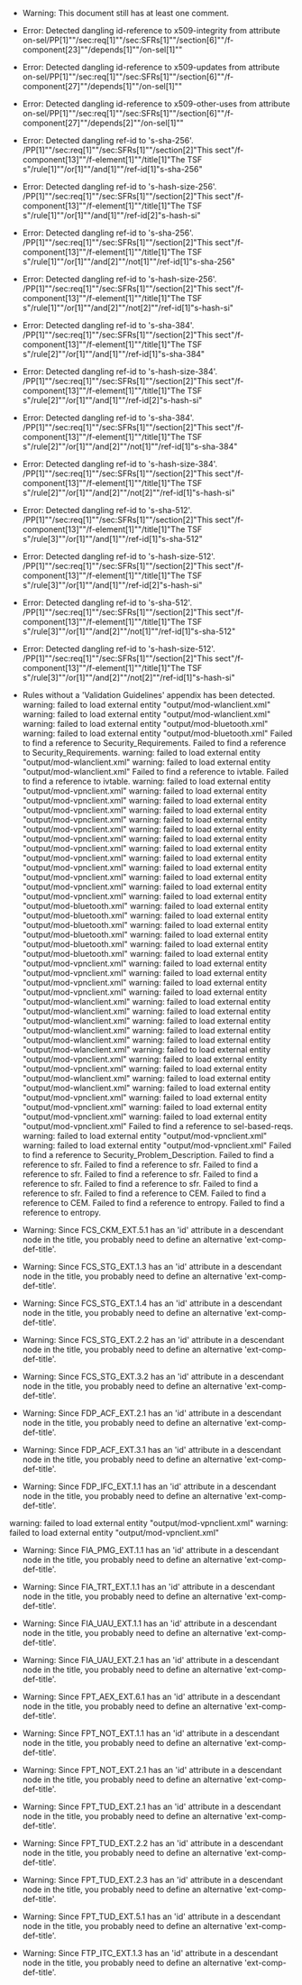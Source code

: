 * Warning: This document still has at least one comment.
* Error: Detected dangling id-reference to x509-integrity from attribute
        on-sel/PP[1]""/sec:req[1]""/sec:SFRs[1]""/section[6]""/f-component[23]""/depends[1]""/on-sel[1]""
* Error: Detected dangling id-reference to x509-updates from attribute
        on-sel/PP[1]""/sec:req[1]""/sec:SFRs[1]""/section[6]""/f-component[27]""/depends[1]""/on-sel[1]""
* Error: Detected dangling id-reference to x509-other-uses from attribute
        on-sel/PP[1]""/sec:req[1]""/sec:SFRs[1]""/section[6]""/f-component[27]""/depends[2]""/on-sel[1]""
* Error: Detected dangling ref-id to 's-sha-256'.
	  /PP[1]""/sec:req[1]""/sec:SFRs[1]""/section[2]"This sect"/f-component[13]""/f-element[1]""/title[1]"The TSF s"/rule[1]""/or[1]""/and[1]""/ref-id[1]"s-sha-256"
* Error: Detected dangling ref-id to 's-hash-size-256'.
	  /PP[1]""/sec:req[1]""/sec:SFRs[1]""/section[2]"This sect"/f-component[13]""/f-element[1]""/title[1]"The TSF s"/rule[1]""/or[1]""/and[1]""/ref-id[2]"s-hash-si"
* Error: Detected dangling ref-id to 's-sha-256'.
	  /PP[1]""/sec:req[1]""/sec:SFRs[1]""/section[2]"This sect"/f-component[13]""/f-element[1]""/title[1]"The TSF s"/rule[1]""/or[1]""/and[2]""/not[1]""/ref-id[1]"s-sha-256"
* Error: Detected dangling ref-id to 's-hash-size-256'.
	  /PP[1]""/sec:req[1]""/sec:SFRs[1]""/section[2]"This sect"/f-component[13]""/f-element[1]""/title[1]"The TSF s"/rule[1]""/or[1]""/and[2]""/not[2]""/ref-id[1]"s-hash-si"
* Error: Detected dangling ref-id to 's-sha-384'.
	  /PP[1]""/sec:req[1]""/sec:SFRs[1]""/section[2]"This sect"/f-component[13]""/f-element[1]""/title[1]"The TSF s"/rule[2]""/or[1]""/and[1]""/ref-id[1]"s-sha-384"
* Error: Detected dangling ref-id to 's-hash-size-384'.
	  /PP[1]""/sec:req[1]""/sec:SFRs[1]""/section[2]"This sect"/f-component[13]""/f-element[1]""/title[1]"The TSF s"/rule[2]""/or[1]""/and[1]""/ref-id[2]"s-hash-si"
* Error: Detected dangling ref-id to 's-sha-384'.
	  /PP[1]""/sec:req[1]""/sec:SFRs[1]""/section[2]"This sect"/f-component[13]""/f-element[1]""/title[1]"The TSF s"/rule[2]""/or[1]""/and[2]""/not[1]""/ref-id[1]"s-sha-384"
* Error: Detected dangling ref-id to 's-hash-size-384'.
	  /PP[1]""/sec:req[1]""/sec:SFRs[1]""/section[2]"This sect"/f-component[13]""/f-element[1]""/title[1]"The TSF s"/rule[2]""/or[1]""/and[2]""/not[2]""/ref-id[1]"s-hash-si"
* Error: Detected dangling ref-id to 's-sha-512'.
	  /PP[1]""/sec:req[1]""/sec:SFRs[1]""/section[2]"This sect"/f-component[13]""/f-element[1]""/title[1]"The TSF s"/rule[3]""/or[1]""/and[1]""/ref-id[1]"s-sha-512"
* Error: Detected dangling ref-id to 's-hash-size-512'.
	  /PP[1]""/sec:req[1]""/sec:SFRs[1]""/section[2]"This sect"/f-component[13]""/f-element[1]""/title[1]"The TSF s"/rule[3]""/or[1]""/and[1]""/ref-id[2]"s-hash-si"
* Error: Detected dangling ref-id to 's-sha-512'.
	  /PP[1]""/sec:req[1]""/sec:SFRs[1]""/section[2]"This sect"/f-component[13]""/f-element[1]""/title[1]"The TSF s"/rule[3]""/or[1]""/and[2]""/not[1]""/ref-id[1]"s-sha-512"
* Error: Detected dangling ref-id to 's-hash-size-512'.
	  /PP[1]""/sec:req[1]""/sec:SFRs[1]""/section[2]"This sect"/f-component[13]""/f-element[1]""/title[1]"The TSF s"/rule[3]""/or[1]""/and[2]""/not[2]""/ref-id[1]"s-hash-si"
* Rules without a 'Validation Guidelines' appendix has been detected.
warning: failed to load external entity "output/mod-wlanclient.xml"
warning: failed to load external entity "output/mod-wlanclient.xml"
warning: failed to load external entity "output/mod-bluetooth.xml"
warning: failed to load external entity "output/mod-bluetooth.xml"
 Failed to find a reference to Security_Requirements.
 Failed to find a reference to Security_Requirements.
warning: failed to load external entity "output/mod-wlanclient.xml"
warning: failed to load external entity "output/mod-wlanclient.xml"
 Failed to find a reference to ivtable.
 Failed to find a reference to ivtable.
warning: failed to load external entity "output/mod-vpnclient.xml"
warning: failed to load external entity "output/mod-vpnclient.xml"
warning: failed to load external entity "output/mod-vpnclient.xml"
warning: failed to load external entity "output/mod-vpnclient.xml"
warning: failed to load external entity "output/mod-vpnclient.xml"
warning: failed to load external entity "output/mod-vpnclient.xml"
warning: failed to load external entity "output/mod-vpnclient.xml"
warning: failed to load external entity "output/mod-vpnclient.xml"
warning: failed to load external entity "output/mod-vpnclient.xml"
warning: failed to load external entity "output/mod-vpnclient.xml"
warning: failed to load external entity "output/mod-vpnclient.xml"
warning: failed to load external entity "output/mod-vpnclient.xml"
warning: failed to load external entity "output/mod-bluetooth.xml"
warning: failed to load external entity "output/mod-bluetooth.xml"
warning: failed to load external entity "output/mod-bluetooth.xml"
warning: failed to load external entity "output/mod-bluetooth.xml"
warning: failed to load external entity "output/mod-bluetooth.xml"
warning: failed to load external entity "output/mod-bluetooth.xml"
warning: failed to load external entity "output/mod-vpnclient.xml"
warning: failed to load external entity "output/mod-vpnclient.xml"
warning: failed to load external entity "output/mod-vpnclient.xml"
warning: failed to load external entity "output/mod-vpnclient.xml"
warning: failed to load external entity "output/mod-wlanclient.xml"
warning: failed to load external entity "output/mod-wlanclient.xml"
warning: failed to load external entity "output/mod-wlanclient.xml"
warning: failed to load external entity "output/mod-wlanclient.xml"
warning: failed to load external entity "output/mod-wlanclient.xml"
warning: failed to load external entity "output/mod-wlanclient.xml"
warning: failed to load external entity "output/mod-vpnclient.xml"
warning: failed to load external entity "output/mod-vpnclient.xml"
warning: failed to load external entity "output/mod-wlanclient.xml"
warning: failed to load external entity "output/mod-wlanclient.xml"
warning: failed to load external entity "output/mod-vpnclient.xml"
warning: failed to load external entity "output/mod-vpnclient.xml"
warning: failed to load external entity "output/mod-vpnclient.xml"
warning: failed to load external entity "output/mod-vpnclient.xml"
 Failed to find a reference to sel-based-reqs.
warning: failed to load external entity "output/mod-vpnclient.xml"
warning: failed to load external entity "output/mod-vpnclient.xml"
 Failed to find a reference to Security_Problem_Description.
 Failed to find a reference to sfr.
 Failed to find a reference to sfr.
 Failed to find a reference to sfr.
 Failed to find a reference to sfr.
 Failed to find a reference to sfr.
 Failed to find a reference to sfr.
 Failed to find a reference to sfr.
 Failed to find a reference to CEM.
 Failed to find a reference to CEM.
 Failed to find a reference to entropy.
 Failed to find a reference to entropy.
* Warning: Since FCS_CKM_EXT.5.1 has an 'id' attribute in a descendant node in the title, you probably need to define an alternative 'ext-comp-def-title'.
                       
* Warning: Since FCS_STG_EXT.1.3 has an 'id' attribute in a descendant node in the title, you probably need to define an alternative 'ext-comp-def-title'.
                       
* Warning: Since FCS_STG_EXT.1.4 has an 'id' attribute in a descendant node in the title, you probably need to define an alternative 'ext-comp-def-title'.
                       
* Warning: Since FCS_STG_EXT.2.2 has an 'id' attribute in a descendant node in the title, you probably need to define an alternative 'ext-comp-def-title'.
                       
* Warning: Since FCS_STG_EXT.3.2 has an 'id' attribute in a descendant node in the title, you probably need to define an alternative 'ext-comp-def-title'.
                       
* Warning: Since FDP_ACF_EXT.2.1 has an 'id' attribute in a descendant node in the title, you probably need to define an alternative 'ext-comp-def-title'.
                       
* Warning: Since FDP_ACF_EXT.3.1 has an 'id' attribute in a descendant node in the title, you probably need to define an alternative 'ext-comp-def-title'.
                       
* Warning: Since FDP_IFC_EXT.1.1 has an 'id' attribute in a descendant node in the title, you probably need to define an alternative 'ext-comp-def-title'.
                       
warning: failed to load external entity "output/mod-vpnclient.xml"
warning: failed to load external entity "output/mod-vpnclient.xml"
* Warning: Since FIA_PMG_EXT.1.1 has an 'id' attribute in a descendant node in the title, you probably need to define an alternative 'ext-comp-def-title'.
                       
* Warning: Since FIA_TRT_EXT.1.1 has an 'id' attribute in a descendant node in the title, you probably need to define an alternative 'ext-comp-def-title'.
                       
* Warning: Since FIA_UAU_EXT.1.1 has an 'id' attribute in a descendant node in the title, you probably need to define an alternative 'ext-comp-def-title'.
                       
* Warning: Since FIA_UAU_EXT.2.1 has an 'id' attribute in a descendant node in the title, you probably need to define an alternative 'ext-comp-def-title'.
                       
* Warning: Since FPT_AEX_EXT.6.1 has an 'id' attribute in a descendant node in the title, you probably need to define an alternative 'ext-comp-def-title'.
                       
* Warning: Since FPT_NOT_EXT.1.1 has an 'id' attribute in a descendant node in the title, you probably need to define an alternative 'ext-comp-def-title'.
                       
* Warning: Since FPT_NOT_EXT.2.1 has an 'id' attribute in a descendant node in the title, you probably need to define an alternative 'ext-comp-def-title'.
                       
* Warning: Since FPT_TUD_EXT.2.1 has an 'id' attribute in a descendant node in the title, you probably need to define an alternative 'ext-comp-def-title'.
                       
* Warning: Since FPT_TUD_EXT.2.2 has an 'id' attribute in a descendant node in the title, you probably need to define an alternative 'ext-comp-def-title'.
                       
* Warning: Since FPT_TUD_EXT.2.3 has an 'id' attribute in a descendant node in the title, you probably need to define an alternative 'ext-comp-def-title'.
                       
* Warning: Since FPT_TUD_EXT.5.1 has an 'id' attribute in a descendant node in the title, you probably need to define an alternative 'ext-comp-def-title'.
                       
* Warning: Since FTP_ITC_EXT.1.3 has an 'id' attribute in a descendant node in the title, you probably need to define an alternative 'ext-comp-def-title'.
                       
